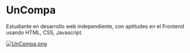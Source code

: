 # UnCompa 

Estudiante en desarrollo web independiente, con aptitudes en el Frontend usando HTML, CSS, Javascript. 

[![UnCompa.png](https://i.postimg.cc/8CbNTVcW/1-Photoroom.png)](https://postimg.cc/xkqWPhKT)
